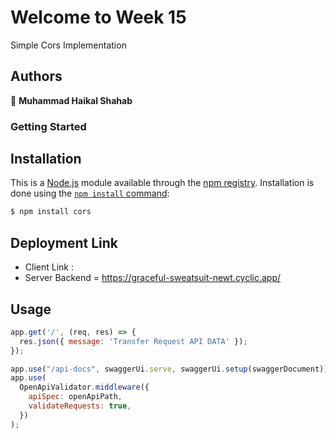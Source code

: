 # Welcome to Week 15
Simple Cors Implementation 

## Authors

👤 **Muhammad Haikal Shahab**

### Getting Started

## Installation

This is a [Node.js](https://nodejs.org/en/) module available through the
[npm registry](https://www.npmjs.com/). Installation is done using the
[`npm install` command](https://docs.npmjs.com/getting-started/installing-npm-packages-locally):

```sh
$ npm install cors
```

## Deployment Link 

- Client Link :
- Server Backend = https://graceful-sweatsuit-newt.cyclic.app/

## Usage 

```javascript
app.get('/', (req, res) => {
  res.json({ message: 'Transfer Request API DATA' });
});

app.use("/api-docs", swaggerUi.serve, swaggerUi.setup(swaggerDocument));
app.use(
  OpenApiValidator.middleware({
    apiSpec: openApiPath,
    validateRequests: true,
  })
);
```
